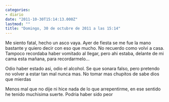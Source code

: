 ```yaml
---
categories:
- diario
date: "2011-10-30T15:14:13.000Z"
lastmod: ""
title: "Domingo, 30 de octubre de 2011 a las 15:14"
---
```


Me siento fatal, hecho un asco vaya. Ayer de fiesta se me fue la mano bastante y quiero decir con eso que mucho. No recuerdo como volvi a casa. Tampoco recordaba haber vomitado al llegar, pero ahi estaba, delante de mi cama esta mañana, para recordarmelo...

Odio haber estado asi, odio el alcohol. Se que sonara falso, pero pretendo no volver a estar tan mal nunca mas. No tomar mas chupitos de sabe dios que mierdas

Menos mal que no dije ni hice nada de lo que arrepentirme, en ese sentido he tenido muchisima suerte. Podria haber sido peor